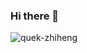 ### Hi there 👋

![quek-zhiheng](https://github.com/quek-zhiheng/quek-zhiheng/blob/main/video_2021-12-02_15-02-31.gif)
